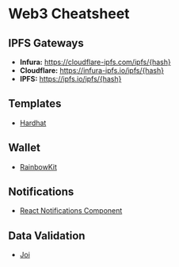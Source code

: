 # Web3 Cheatsheet

## IPFS Gateways

- **Infura:** https://cloudflare-ipfs.com/ipfs/{hash}
- **Cloudflare:** https://infura-ipfs.io/ipfs/{hash}
- **IPFS:** https://ipfs.io/ipfs/{hash}

## Templates

- [Hardhat](https://github.com/0xJuancito/hardhat-template)

## Wallet

- [RainbowKit](https://github.com/rainbow-me/rainbowkit)

## Notifications

- [React Notifications Component](https://github.com/teodosii/react-notifications-component)

## Data Validation

- [Joi](https://github.com/hapijs/joi)
